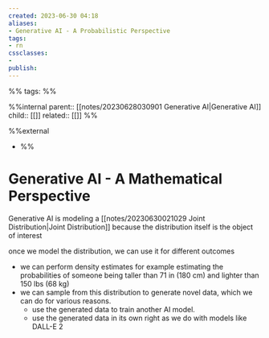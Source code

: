 ```yaml
---
created: 2023-06-30 04:18
aliases: 
- Generative AI - A Probabilistic Perspective
tags:
- rn
cssclasses:
- 
publish:
---
```


%% 
tags: 
%%

%%internal
parent:: [[notes/20230628030901 Generative AI|Generative AI]]
child:: [[]]
related:: [[]]
%%

%%external
- []()
%%

#  Generative AI - A Mathematical Perspective

Generative AI is modeling a [[notes/20230630021029 Joint Distribution|Joint Distribution]] because the distribution itself is the object of interest

once we model the distribution, we can use it for different outcomes

- we can perform density estimates for example estimating the probabilities of someone being taller than 71 in (180 cm) and lighter than 150 lbs (68 kg)
- we can sample from this distribution to generate novel data, which we can do for various reasons.
  - use the generated data to train another AI model.
  - use the generated data in its own right as we do with models like DALL-E 2